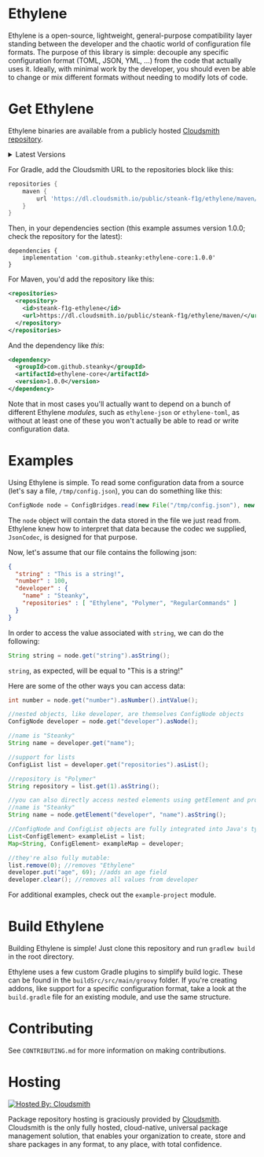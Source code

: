 # Ethylene

Ethylene is a open-source, lightweight, general-purpose compatibility layer standing between the developer and the chaotic world of configuration file formats. The purpose of this library is simple: decouple any specific configuration format (TOML, JSON, YML, ...) from the code that actually uses it. Ideally, with minimal work by the developer, you should even be able to change or mix different formats without needing to modify lots of code. 

# Get Ethylene

Ethylene binaries are available from a publicly hosted [Cloudsmith repository](https://cloudsmith.io/~steank-f1g/repos/ethylene/packages/).

<details>
  <summary>Latest Versions</summary>
  <ul>
    <li>
      <b>
        ethylene-core <br/> <a href="https://cloudsmith.io/~steank-f1g/repos/ethylene/packages/detail/maven/ethylene-core/latest/a=noarch;xg=com.github.steanky/"><img src="https://api-prd.cloudsmith.io/v1/badges/version/steank-f1g/ethylene/maven/ethylene-core/latest/a=noarch;xg=com.github.steanky/?render=true&show_latest=true" alt="Latest version of 'ethylene-core' @ Cloudsmith" /></a>
      </b>
    </li>
    <li>
      <b>
        ethylene-json <br/> <a href="https://cloudsmith.io/~steank-f1g/repos/ethylene/packages/detail/maven/ethylene-json/latest/a=noarch;xg=com.github.steanky/"><img src="https://api-prd.cloudsmith.io/v1/badges/version/steank-f1g/ethylene/maven/ethylene-json/latest/a=noarch;xg=com.github.steanky/?render=true&show_latest=true" alt="Latest version of 'ethylene-json' @ Cloudsmith" /></a>
      </b>
    </li>
    <li>
      <b>
        ethylene-toml <br/> <a href="https://cloudsmith.io/~steank-f1g/repos/ethylene/packages/detail/maven/ethylene-toml/latest/a=noarch;xg=com.github.steanky/"><img src="https://api-prd.cloudsmith.io/v1/badges/version/steank-f1g/ethylene/maven/ethylene-toml/latest/a=noarch;xg=com.github.steanky/?render=true&show_latest=true" alt="Latest version of 'ethylene-toml' @ Cloudsmith" /></a>
      </b>
    </li>
    <li>
      <b>
        ethylene-hjson <br/> <a href="https://cloudsmith.io/~steank-f1g/repos/ethylene/packages/detail/maven/ethylene-hjson/latest/a=noarch;xg=com.github.steanky/"><img src="https://api-prd.cloudsmith.io/v1/badges/version/steank-f1g/ethylene/maven/ethylene-hjson/latest/a=noarch;xg=com.github.steanky/?render=true&show_latest=true" alt="Latest version of 'ethylene-hjson' @ Cloudsmith" /></a>
      </b>
    </li>
    <li>
      <b>
        ethylene-yaml <br/> <a href="https://cloudsmith.io/~steank-f1g/repos/ethylene/packages/detail/maven/ethylene-yaml/latest/a=noarch;xg=com.github.steanky/"><img src="https://api-prd.cloudsmith.io/v1/badges/version/steank-f1g/ethylene/maven/ethylene-yaml/latest/a=noarch;xg=com.github.steanky/?render=true&show_latest=true" alt="Latest version of 'ethylene-yaml' @ Cloudsmith" /></a>
      </b>
    </li>
  </ul>
</details>

For Gradle, add the Cloudsmith URL to the repositories block like this:

```groovy
repositories {
    maven {
        url 'https://dl.cloudsmith.io/public/steank-f1g/ethylene/maven/'
    }
}
```

Then, in your dependencies section (this example assumes version 1.0.0; check the repository for the latest):

```
dependencies {
    implementation 'com.github.steanky:ethylene-core:1.0.0'
}
```

For Maven, you'd add the repository like this:
```xml
<repositories>
  <repository>
    <id>steank-f1g-ethylene</id>
    <url>https://dl.cloudsmith.io/public/steank-f1g/ethylene/maven/</url>
  </repository>
</repositories>
```

And the dependency like _this_:
```xml
<dependency>
  <groupId>com.github.steanky</groupId>
  <artifactId>ethylene-core</artifactId>
  <version>1.0.0</version>
</dependency>
```

Note that in most cases you'll actually want to depend on a bunch of different Ethylene _modules_, such as `ethylene-json` or `ethylene-toml`, as without at least one of these you won't actually be able to read or write configuration data.

# Examples

Using Ethylene is simple. To read some configuration data from a source (let's say a file, `/tmp/config.json`), you can do something like this:

```java
ConfigNode node = ConfigBridges.read(new File("/tmp/config.json"), new JsonCodec()).asNode();
```

The `node` object will contain the data stored in the file we just read from. Ethylene knew how to interpret that data because the codec we supplied, `JsonCodec`, is designed for that purpose.

Now, let's assume that our file contains the following json:

```json
{
  "string" : "This is a string!",
  "number" : 100,
  "developer" : {
    "name" : "Steanky",
    "repositories" : [ "Ethylene", "Polymer", "RegularCommands" ]
  }
}
```

In order to access the value associated with `string`, we can do the following:

```java
String string = node.get("string").asString();
```

`string`, as expected, will be equal to "This is a string!"

Here are some of the other ways you can access data:

```java
int number = node.get("number").asNumber().intValue();

//nested objects, like developer, are themselves ConfigNode objects
ConfigNode developer = node.get("developer").asNode();

//name is "Steanky"
String name = developer.get("name");

//support for lists
ConfigList list = developer.get("repositories").asList();

//repository is "Polymer"
String repository = list.get(1).asString();

//you can also directly access nested elements using getElement and providing a "path" of keys
//name is "Steanky"
String name = node.getElement("developer", "name").asString();

//ConfigNode and ConfigList objects are fully integrated into Java's type system:
List<ConfigElement> exampleList = list;
Map<String, ConfigElement> exampleMap = developer;

//they're also fully mutable:
list.remove(0); //removes "Ethylene"
developer.put("age", 69); //adds an age field
developer.clear(); //removes all values from developer
```

For additional examples, check out the `example-project` module.

# Build Ethylene

Building Ethylene is simple! Just clone this repository and run `gradlew build` in the root directory. 

Ethylene uses a few custom Gradle plugins to simplify build logic. These can be found in the `buildSrc/src/main/groovy` folder. If you're creating addons, like support for a specific configuration format, take a look at the `build.gradle` file for an existing module, and use the same structure.

# Contributing

See `CONTRIBUTING.md` for more information on making contributions.

# Hosting

[![Hosted By: Cloudsmith](https://img.shields.io/badge/OSS%20hosting%20by-cloudsmith-blue?logo=cloudsmith&style=for-the-badge)](https://cloudsmith.com)

Package repository hosting is graciously provided by  [Cloudsmith](https://cloudsmith.com). 
Cloudsmith is the only fully hosted, cloud-native, universal package management solution, that enables your organization to create, store and share packages in any format, to any place, with total confidence.
